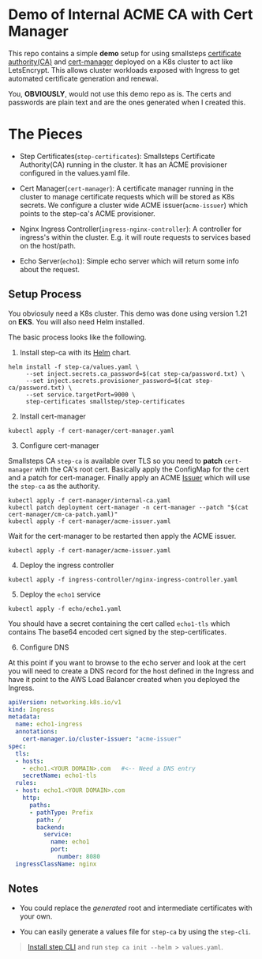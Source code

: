 # Demo of Internal ACME CA with Cert Manager

This repo contains a simple **demo** setup for using smallsteps 
[certificate authority(CA)](https://github.com/smallstep/certificates)
and [cert-manager](https://cert-manager.io/docs/configuration/acme/) deployed 
on a K8s cluster to act like LetsEncrypt. This allows cluster workloads exposed 
with Ingress to get automated certificate generation and renewal.

You, **OBVIOUSLY**, would not use this demo repo as is. The certs and passwords 
are plain text and are the ones generated when I created this.

# The Pieces

* Step Certificates(`step-certificates`): Smallsteps Certificate Authority(CA) running in 
the cluster. It has an ACME provisioner configured in the values.yaml file.

* Cert Manager(`cert-manager`): A certificate manager running in the cluster to manage 
certificate requests which will be stored as K8s secrets. We configure a cluster 
wide ACME issuer(`acme-issuer`) which points to the step-ca's ACME provisioner.

* Nginx Ingress Controller(`ingress-nginx-controller`): A controller for ingress's 
within the cluster. E.g. it will route requests to services based on the host/path. 

* Echo Server(`echo1`): Simple echo server which will return some info about the request.

## Setup Process
You obviosuly need a K8s cluster. This demo was done using version 1.21 on **EKS**. 
You will also need Helm installed.

The basic process looks like the following.

1. Install step-ca with its [Helm](https://github.com/smallstep/helm-charts/tree/master/step-certificates) 
chart.

```console
helm install -f step-ca/values.yaml \
     --set inject.secrets.ca_password=$(cat step-ca/password.txt) \
     --set inject.secrets.provisioner_password=$(cat step-ca/password.txt) \
     --set service.targetPort=9000 \
     step-certificates smallstep/step-certificates
```

2. Install cert-manager

```console
kubectl apply -f cert-manager/cert-manager.yaml
```

3. Configure cert-manager

Smallsteps CA `step-ca` is available over TLS so you need to **patch** `cert-manager` 
with the CA's root cert. Basically apply the ConfigMap for the cert and a patch for 
cert-manager. Finally apply an ACME [Issuer](https://cert-manager.io/docs/configuration/acme/#configuration) 
which will use the `step-ca` as the authority.

```console
kubectl apply -f cert-manager/internal-ca.yaml
kubectl patch deployment cert-manager -n cert-manager --patch "$(cat cert-manager/cm-ca-patch.yaml)"
kubectl apply -f cert-manager/acme-issuer.yaml
```

Wait for the cert-manager to be restarted then apply the ACME issuer.

```console
kubectl apply -f cert-manager/acme-issuer.yaml
```

4. Deploy the ingress controller

```console
kubectl apply -f ingress-controller/nginx-ingress-controller.yaml
```

5. Deploy the `echo1` service

```console
kubectl apply -f echo/echo1.yaml
```

You should have a secret containing the cert called `echo1-tls` which contains 
The base64 encoded cert signed by the step-certificates.

6. Configure DNS

At this point if you want to browse to the echo server and look at the cert 
you will need to create a DNS record for the host defined in the Ingress and 
have it point to the AWS Load Balancer created when you deployed the Ingress.

```yaml
apiVersion: networking.k8s.io/v1
kind: Ingress
metadata:
  name: echo1-ingress
  annotations:
    cert-manager.io/cluster-issuer: "acme-issuer"
spec:
  tls:
  - hosts:
    - echo1.<YOUR DOMAIN>.com   #<-- Need a DNS entry
    secretName: echo1-tls
  rules:
  - host: echo1.<YOUR DOMAIN>.com
    http:
      paths:
      - pathType: Prefix
        path: /
        backend:
          service:
            name: echo1
            port:
              number: 8080
  ingressClassName: nginx
```

## Notes

* You could replace the *generated* root and intermediate certificates with 
your own. 

* You can easily generate a values file for `step-ca` by using the `step-cli`.
> [Install step CLI](https://smallstep.com/docs/step-cli/installation) and run 
> `step ca init --helm > values.yaml`.

